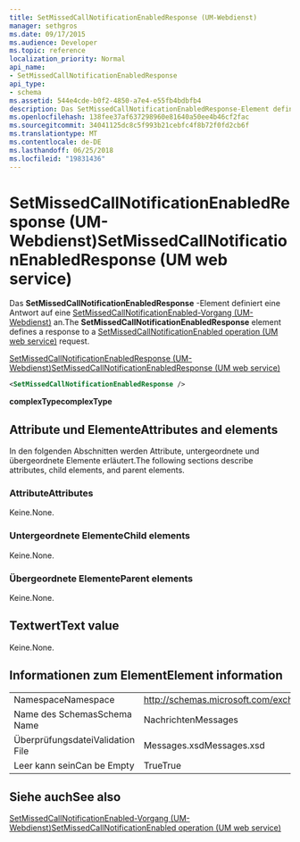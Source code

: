 ```yaml
---
title: SetMissedCallNotificationEnabledResponse (UM-Webdienst)
manager: sethgros
ms.date: 09/17/2015
ms.audience: Developer
ms.topic: reference
localization_priority: Normal
api_name:
- SetMissedCallNotificationEnabledResponse
api_type:
- schema
ms.assetid: 544e4cde-b0f2-4850-a7e4-e55fb4bdbfb4
description: Das SetMissedCallNotificationEnabledResponse-Element definiert eine Antwort auf eine SetMissedCallNotificationEnabled-Vorgang (UM-Webdienst) an.
ms.openlocfilehash: 138fee37af637298960e81640a50ee4b46cf2fac
ms.sourcegitcommit: 34041125dc8c5f993b21cebfc4f8b72f0fd2cb6f
ms.translationtype: MT
ms.contentlocale: de-DE
ms.lasthandoff: 06/25/2018
ms.locfileid: "19831436"
---
```

# <a name="setmissedcallnotificationenabledresponse-um-web-service"></a><span data-ttu-id="ebc63-103">SetMissedCallNotificationEnabledResponse (UM-Webdienst)</span><span class="sxs-lookup"><span data-stu-id="ebc63-103">SetMissedCallNotificationEnabledResponse (UM web service)</span></span>

<span data-ttu-id="ebc63-104">Das **SetMissedCallNotificationEnabledResponse** -Element definiert eine Antwort auf eine [SetMissedCallNotificationEnabled-Vorgang (UM-Webdienst)](setmissedcallnotificationenabled-operation-um-web-service.md) an.</span><span class="sxs-lookup"><span data-stu-id="ebc63-104">The **SetMissedCallNotificationEnabledResponse** element defines a response to a [SetMissedCallNotificationEnabled operation (UM web service)](setmissedcallnotificationenabled-operation-um-web-service.md) request.</span></span> 
  
[<span data-ttu-id="ebc63-105">SetMissedCallNotificationEnabledResponse (UM-Webdienst)</span><span class="sxs-lookup"><span data-stu-id="ebc63-105">SetMissedCallNotificationEnabledResponse (UM web service)</span></span>](setmissedcallnotificationenabledresponse-um-web-service.md)
  
```xml
<SetMissedCallNotificationEnabledResponse />
```

 <span data-ttu-id="ebc63-106">**complexType**</span><span class="sxs-lookup"><span data-stu-id="ebc63-106">**complexType**</span></span>
## <a name="attributes-and-elements"></a><span data-ttu-id="ebc63-107">Attribute und Elemente</span><span class="sxs-lookup"><span data-stu-id="ebc63-107">Attributes and elements</span></span>

<span data-ttu-id="ebc63-108">In den folgenden Abschnitten werden Attribute, untergeordnete und übergeordnete Elemente erläutert.</span><span class="sxs-lookup"><span data-stu-id="ebc63-108">The following sections describe attributes, child elements, and parent elements.</span></span>
  
### <a name="attributes"></a><span data-ttu-id="ebc63-109">Attribute</span><span class="sxs-lookup"><span data-stu-id="ebc63-109">Attributes</span></span>

<span data-ttu-id="ebc63-110">Keine.</span><span class="sxs-lookup"><span data-stu-id="ebc63-110">None.</span></span>
  
### <a name="child-elements"></a><span data-ttu-id="ebc63-111">Untergeordnete Elemente</span><span class="sxs-lookup"><span data-stu-id="ebc63-111">Child elements</span></span>

<span data-ttu-id="ebc63-112">Keine.</span><span class="sxs-lookup"><span data-stu-id="ebc63-112">None.</span></span>
  
### <a name="parent-elements"></a><span data-ttu-id="ebc63-113">Übergeordnete Elemente</span><span class="sxs-lookup"><span data-stu-id="ebc63-113">Parent elements</span></span>

<span data-ttu-id="ebc63-114">Keine.</span><span class="sxs-lookup"><span data-stu-id="ebc63-114">None.</span></span>
  
## <a name="text-value"></a><span data-ttu-id="ebc63-115">Textwert</span><span class="sxs-lookup"><span data-stu-id="ebc63-115">Text value</span></span>

<span data-ttu-id="ebc63-116">Keine.</span><span class="sxs-lookup"><span data-stu-id="ebc63-116">None.</span></span>
  
## <a name="element-information"></a><span data-ttu-id="ebc63-117">Informationen zum Element</span><span class="sxs-lookup"><span data-stu-id="ebc63-117">Element information</span></span>

|||
|:-----|:-----|
|<span data-ttu-id="ebc63-118">Namespace</span><span class="sxs-lookup"><span data-stu-id="ebc63-118">Namespace</span></span>  <br/> |http://schemas.microsoft.com/exchange/services/2006/messages  <br/> |
|<span data-ttu-id="ebc63-119">Name des Schemas</span><span class="sxs-lookup"><span data-stu-id="ebc63-119">Schema Name</span></span>  <br/> |<span data-ttu-id="ebc63-120">Nachrichten</span><span class="sxs-lookup"><span data-stu-id="ebc63-120">Messages</span></span>  <br/> |
|<span data-ttu-id="ebc63-121">Überprüfungsdatei</span><span class="sxs-lookup"><span data-stu-id="ebc63-121">Validation File</span></span>  <br/> |<span data-ttu-id="ebc63-122">Messages.xsd</span><span class="sxs-lookup"><span data-stu-id="ebc63-122">Messages.xsd</span></span>  <br/> |
|<span data-ttu-id="ebc63-123">Leer kann sein</span><span class="sxs-lookup"><span data-stu-id="ebc63-123">Can be Empty</span></span>  <br/> |<span data-ttu-id="ebc63-124">True</span><span class="sxs-lookup"><span data-stu-id="ebc63-124">True</span></span>  <br/> |
   
## <a name="see-also"></a><span data-ttu-id="ebc63-125">Siehe auch</span><span class="sxs-lookup"><span data-stu-id="ebc63-125">See also</span></span>



[<span data-ttu-id="ebc63-126">SetMissedCallNotificationEnabled-Vorgang (UM-Webdienst)</span><span class="sxs-lookup"><span data-stu-id="ebc63-126">SetMissedCallNotificationEnabled operation (UM web service)</span></span>](setmissedcallnotificationenabled-operation-um-web-service.md)


